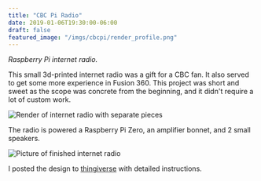 ```yaml
---
title: "CBC Pi Radio"
date: 2019-01-06T19:30:00-06:00
draft: false
featured_image: "/imgs/cbcpi/render_profile.png"
---
```


*Raspberry Pi internet radio.*

This small 3d-printed internet radio was a gift for a CBC fan. It also served to get some more experience in Fusion 360.  This project was short and sweet as the scope was concrete from the beginning, and it didn't require a lot of custom work.

![Render of internet radio with separate pieces](/imgs/cbcpi/exploded.png)

The radio is powered a Raspberry Pi Zero, an amplifier bonnet, and 2 small speakers.  

![Picture of finished internet radio](/imgs/cbcpi/irl_radio.png)

I posted the design to [thingiverse](https://www.thingiverse.com/thing:3336206) with detailed instructions.